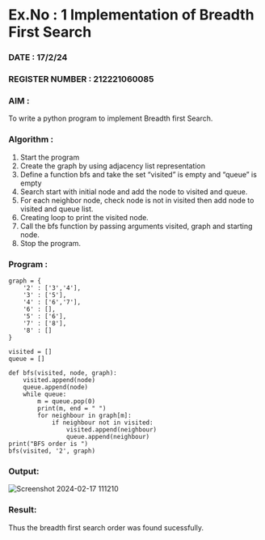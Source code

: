 # Ex.No : 1  Implementation of Breadth First Search 
### DATE : 17/2/24                                                                            
### REGISTER NUMBER : 212221060085
### AIM : 
To write a python program to implement Breadth first Search. 
### Algorithm :
1. Start the program
2. Create the graph by using adjacency list representation
3. Define a function bfs and take the set “visited” is empty and “queue” is empty
4. Search start with initial node and add the node to visited and queue.
5. For each neighbor node, check node is not in visited then add node to visited and queue list.
6.  Creating loop to print the visited node.
7.   Call the bfs function by passing arguments visited, graph and starting node.
8.   Stop the program.
### Program :
```
graph = {
    '2' : ['3','4'],
    '3' : ['5'],
    '4' : ['6','7'],
    '6' : [],
    '5' : ['6'],
    '7' : ['8'],
    '8' : []
}

visited = []
queue = []

def bfs(visited, node, graph):
    visited.append(node)
    queue.append(node)
    while queue:
        m = queue.pop(0)
        print(m, end = " ")
        for neighbour in graph[m]:
            if neighbour not in visited:
                visited.append(neighbour)
                queue.append(neighbour)
print("BFS order is ")
bfs(visited, '2', graph)
```

### Output:

![Screenshot 2024-02-17 111210](https://github.com/keerthysesha/AI_Lab_2023-24/assets/125575936/d086059f-f640-4578-9cce-cbd65c080e29)

### Result:
Thus the breadth first search order was found sucessfully.
